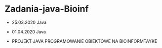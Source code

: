 # Zadania-java-Bioinf
- 25.03.2020 Java
- 01.04.2020 Java

- PROJEKT JAVA PROGRAMOWANIE OBIEKTOWE NA BIOINFORMTAYKE 
